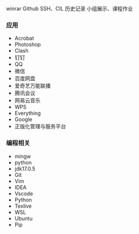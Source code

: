 winrar
Github SSH、CIL
历史记录
小组展示、课程作业

### 应用
- Acrobat
- Photoshop
- Clash
- 钉钉
- QQ
- 微信
- 百度网盘
- 爱奇艺万能联播
- 腾讯会议
- 网易云音乐
- WPS
- Everything
- Google
- 正版化管理与服务平台

### 编程相关
- mingw
- python
- jdk17.0.5
- Git
- Vim
- IDEA
- Vscode
- Python
- Texlive
- WSL
- Ubuntu
- Pip